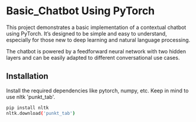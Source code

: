 # Basic_Chatbot Using PyTorch

This project demonstrates a basic implementation of a contextual chatbot using PyTorch. It’s designed to be simple and easy to understand, especially for those new to deep learning and natural language processing.

The chatbot is powered by a feedforward neural network with two hidden layers and can be easily adapted to different conversational use cases.

## Installation
Install the required dependencies like pytorch, numpy, etc. Keep in mind to use nltk 'punkt_tab'.

```bash
pip install nltk
nltk.download('punkt_tab')
